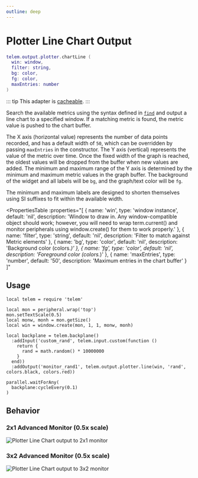 ```yaml
---
outline: deep
---
```


# Plotter Line Chart Output <Badge type="warning" text="beta" /> <RepoLink path="lib/output/plotter/ChartLineOutputAdapter.lua" />

```lua
telem.output.plotter.chartLine (
  win: window,
  filter: string,
  bg: color,
  fg: color,
  maxEntries: number
)
```

::: tip
This adapter is [cacheable](/reference/Backplane#cache).
:::

Search the available metrics using the syntax defined in [`find`](/reference/MetricCollection#find) and output a line chart to a specified window. If a matching metric is found, the metric value is pushed to the chart buffer.

The X axis (horizontal value) represents the number of data points recorded, and has a default width of `50`, which can be overridden by passing `maxEntries` in the constructor. The Y axis (vertical) represents the value of the metric over time. Once the fixed width of the graph is reached, the oldest values will be dropped from the buffer when new values are added. The minimum and maximum range of the Y axis is determined by the minimum and maximum metric values in the graph buffer. The background of the widget and all labels will be `bg`, and the graph/text color will be `fg`.

The minimum and maximum labels are designed to shorten themselves using SI suffixes to fit within the available width.

<PropertiesTable
  :properties="[
    {
      name: 'win',
      type: 'window instance',
      default: 'nil',
      description: 'Window to draw in. Any window-compatible object should work; however, you will need to wrap term.current() and monitor peripherals using window.create() for them to work properly.'
    },
    {
      name: 'filter',
      type: 'string',
      default: 'nil',
      description: 'Filter to match against Metric elements'
    },
    {
      name: 'bg',
      type: 'color',
      default: 'nil',
      description: 'Background color (colors.*)'
    },
    {
      name: 'fg',
      type: 'color',
      default: 'nil',
      description: 'Foreground color (colors.*)'
    },
    {
      name: 'maxEntries',
      type: 'number',
      default: '50',
      description: 'Maximum entries in the chart buffer'
    }
  ]"
>
<template v-slot:win>

Window to draw in. Any window-compatible object should work; however, you will need to wrap `term.current()` and monitor peripherals using `window.create()` for them to work properly.
</template>
<template v-slot:bg>

Background color, one of `colors.*`
</template>
<template v-slot:fg>

Foreground color, one of `colors.*`
</template>
</PropertiesTable>

## Usage

```lua{14}
local telem = require 'telem'

local mon = peripheral.wrap('top')
mon.setTextScale(0.5)
local monw, monh = mon.getSize()
local win = window.create(mon, 1, 1, monw, monh)

local backplane = telem.backplane()
  :addInput('custom_rand', telem.input.custom(function ()
    return {
      rand = math.random() * 10000000
    }
  end))
  :addOutput('monitor_rand1', telem.output.plotter.line(win, 'rand', colors.black, colors.red))

parallel.waitForAny(
  backplane:cycleEvery(0.1)
)
```

## Behavior

### 2x1 Advanced Monitor (0.5x scale)

![Plotter Line Chart output to 2x1 monitor](/assets/plotter-chartline-small.webp)

### 3x2 Advanced Monitor (0.5x scale)

![Plotter Line Chart output to 3x2 monitor](/assets/plotter-chartline-medium.webp)